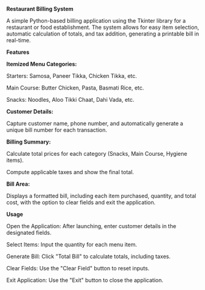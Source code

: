 **Restaurant Billing System**

A simple Python-based billing application using the Tkinter library for a restaurant or food establishment. The system allows for easy item selection, automatic calculation of totals, and tax addition, generating a printable bill in real-time.

**Features**

**Itemized Menu Categories:**

Starters: Samosa, Paneer Tikka, Chicken Tikka, etc.

Main Course: Butter Chicken, Pasta, Basmati Rice, etc.

Snacks: Noodles, Aloo Tikki Chaat, Dahi Vada, etc.

**Customer Details:**

Capture customer name, phone number, and automatically generate a unique bill number for each transaction.

**Billing Summary:**

Calculate total prices for each category (Snacks, Main Course, Hygiene items).

Compute applicable taxes and show the final total.

**Bill Area:**

Displays a formatted bill, including each item purchased, quantity, and total cost, with the option to clear fields and exit the application.

**Usage**

Open the Application: After launching, enter customer details in the designated fields.

Select Items: Input the quantity for each menu item. 

Generate Bill: Click "Total Bill" to calculate totals, including taxes.

Clear Fields: Use the "Clear Field" button to reset inputs.

Exit Application: Use the "Exit" button to close the application.
